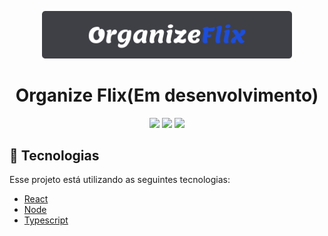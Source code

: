  <p align='center'><img width='400' src="./.github/logo.png"/></p>

 <h1 align="center">Organize Flix(Em desenvolvimento)</h1>

 <p align='center'>
<img src="https://img.shields.io/github/repo-size/Savio-Anjos/Organize-Robbies?color=3B82F6">
<img src="https://img.shields.io/github/languages/count/Savio-Anjos/Organize-Robbies?color=3B82F6">
<img src="https://img.shields.io/github/last-commit/Savio-Anjos/Organize-Robbies?color=3B82F6">
</p>

## 🚀 Tecnologias
Esse projeto está utilizando as seguintes tecnologias:
   

- [React](https://pt-br.reactjs.org/)
- [Node](https://nodejs.org/en/)
- [Typescript](https://www.typescriptlang.org/)  


 
